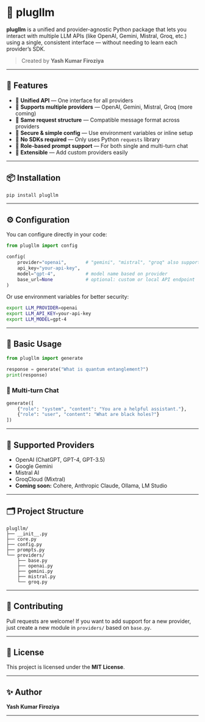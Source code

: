 
# 🔌 plugllm

**plugllm** is a unified and provider-agnostic Python package that lets you interact with multiple LLM APIs (like OpenAI, Gemini, Mistral, Groq, etc.) using a single, consistent interface — without needing to learn each provider’s SDK.

> Created by **Yash Kumar Firoziya**

---

## 🌟 Features

- 🔌 **Unified API** — One interface for all providers  
- 📡 **Supports multiple providers** — OpenAI, Gemini, Mistral, Groq (more coming)  
- 🧠 **Same request structure** — Compatible message format across providers  
- 🔐 **Secure & simple config** — Use environment variables or inline setup  
- 🚫 **No SDKs required** — Only uses Python `requests` library  
- 📜 **Role-based prompt support** — For both single and multi-turn chat  
- 🔄 **Extensible** — Add custom providers easily

---

## 📦 Installation

```bash
pip install plugllm
```

---

## ⚙️ Configuration

You can configure directly in your code:

```python
from plugllm import config

config(
    provider="openai",       # "gemini", "mistral", "groq" also supported
    api_key="your-api-key",
    model="gpt-4",           # model name based on provider
    base_url=None            # optional: custom or local API endpoint
)
```

Or use environment variables for better security:

```bash
export LLM_PROVIDER=openai
export LLM_API_KEY=your-api-key
export LLM_MODEL=gpt-4
```

---

## 💬 Basic Usage

```python
from plugllm import generate

response = generate("What is quantum entanglement?")
print(response)
```

### 🧵 Multi-turn Chat

```python
generate([
    {"role": "system", "content": "You are a helpful assistant."},
    {"role": "user", "content": "What are black holes?"}
])
```

---

## 📡 Supported Providers

* OpenAI (ChatGPT, GPT-4, GPT-3.5)
* Google Gemini
* Mistral AI
* GroqCloud (Mixtral)
* **Coming soon:** Cohere, Anthropic Claude, Ollama, LM Studio

---

## 🗂️ Project Structure

```
plugllm/
├── __init__.py
├── core.py
├── config.py
├── prompts.py
└── providers/
    ├── base.py
    ├── openai.py
    ├── gemini.py
    ├── mistral.py
    └── groq.py
```

---

## 🤝 Contributing

Pull requests are welcome! If you want to add support for a new provider, just create a new module in `providers/` based on `base.py`.

---

## 🪪 License

This project is licensed under the **MIT License**.

---

## ✨ Author

**Yash Kumar Firoziya**

---

